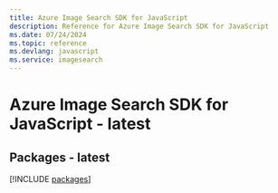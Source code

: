 ```yaml
---
title: Azure Image Search SDK for JavaScript
description: Reference for Azure Image Search SDK for JavaScript
ms.date: 07/24/2024
ms.topic: reference
ms.devlang: javascript
ms.service: imagesearch
---
```

# Azure Image Search SDK for JavaScript - latest
## Packages - latest
[!INCLUDE [packages](image-search-index.md)]